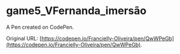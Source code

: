 # game5_VFernanda_imersão

A Pen created on CodePen.

Original URL: [https://codepen.io/Francielly-Oliveira/pen/QwWPeGb](https://codepen.io/Francielly-Oliveira/pen/QwWPeGb).

